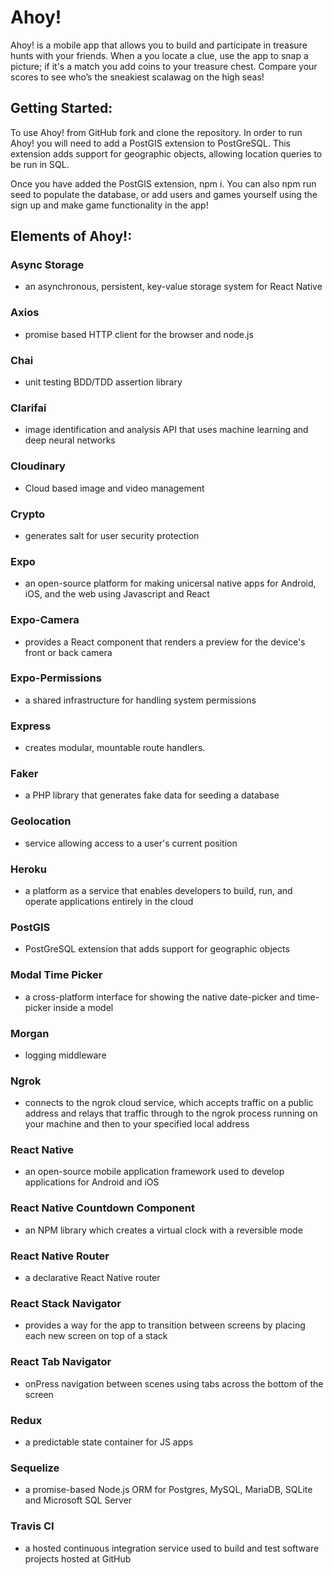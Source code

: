 # Ahoy!

Ahoy! is a mobile app that allows you to build and participate in treasure hunts with your friends. When a you locate a clue, use the app to snap a picture; if it's a match you add coins to your treasure chest. Compare your scores to see who’s the sneakiest scalawag on the high seas!

## Getting Started:

To use Ahoy! from GitHub fork and clone the repository.
In order to run Ahoy! you will need to add a PostGIS extension to PostGreSQL. This extension adds support for geographic objects, allowing location queries to be run in SQL.

Once you have added the PostGIS extension, npm i. You can also npm run seed to populate the database, or add users and games yourself using the sign up and make game functionality in the app!

## Elements of Ahoy!:

### Async Storage

* an asynchronous, persistent, key-value storage system for React Native

### Axios

* promise based HTTP client for the browser and node.js

### Chai

* unit testing BDD/TDD assertion library

### Clarifai

* image identification and analysis API that uses machine learning and deep neural networks

### Cloudinary

* Cloud based image and video management

### Crypto

* generates salt for user security protection

### Expo

* an open-source platform for making unicersal native apps for Android, iOS, and the web using Javascript and React

### Expo-Camera

* provides a React component that renders a preview for the device's front or back camera

### Expo-Permissions

* a shared infrastructure for handling system permissions

### Express

* creates modular, mountable route handlers.

### Faker

* a PHP library that generates fake data for seeding a database

### Geolocation

* service allowing access to a user's current position

### Heroku

* a platform as a service that enables developers to build, run, and operate applications entirely in the cloud

### PostGIS

* PostGreSQL extension that adds support for geographic objects

### Modal Time Picker

* a cross-platform interface for showing the native date-picker and time-picker inside a model

### Morgan

* logging middleware

### Ngrok

* connects to the ngrok cloud service, which accepts traffic on a public address and relays that traffic through to the ngrok process running on your machine and then to your specified local address

### React Native

* an open-source mobile application framework used to develop applications for Android and iOS

### React Native Countdown Component

* an NPM library which creates a virtual clock with a reversible mode

### React Native Router

* a declarative React Native router

### React Stack Navigator

* provides a way for the app to transition between screens by placing each new screen on top of a stack

### React Tab Navigator

* onPress navigation between scenes using tabs across the bottom of the screen

### Redux

* a predictable state container for JS apps

### Sequelize

* a promise-based Node.js ORM for Postgres, MySQL, MariaDB, SQLite and Microsoft SQL Server

### Travis CI

* a hosted continuous integration service used to build and test software projects hosted at GitHub
